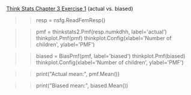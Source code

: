[Think Stats Chapter 3 Exercise 1](http://greenteapress.com/thinkstats2/html/thinkstats2004.html#toc31) (actual vs. biased)

>> resp = nsfg.ReadFemResp()

>> pmf = thinkstats2.Pmf(resp.numkdhh, label='actual')
thinkplot.Pmf(pmf)
thinkplot.Config(xlabel='Number of children', ylabel='PMF')

>> biased = BiasPmf(pmf, label='biased')
thinkplot.Pmf(biased)
thinkplot.Config(xlabel='Number of children', ylabel='PMF')

>> print("Actual mean:", pmf.Mean())

>> print("Biased mean:", biased.Mean())
